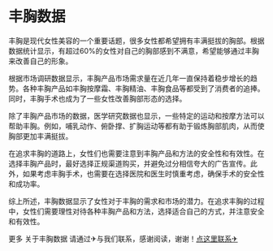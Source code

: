 # 丰胸数据

丰胸是现代女性美容的一个重要话题，很多女性都希望拥有丰满挺拔的胸部。根据数据统计显示，有超过60%的女性对自己的胸部感到不满意，希望能够通过丰胸来改善自己的形象。

根据市场调研数据显示，丰胸产品市场需求量在近几年一直保持着稳步增长的趋势。各种丰胸产品如丰胸按摩霜、丰胸精油、丰胸食品等都受到了消费者的追捧。同时，丰胸手术也成为了一些女性改善胸部形态的选择。

除了丰胸产品市场的数据，医学研究数据也显示，一些特定的运动和按摩方法可以帮助丰胸。例如，哺乳动作、俯卧撑、扩胸运动等都有助于锻炼胸部肌肉，从而使胸部更加丰满挺拔。

在追求丰胸的道路上，女性们也需要注意到丰胸产品和方法的安全性和有效性。在选择丰胸产品时，最好选择正规渠道购买，并避免过分相信夸大的广告宣传。此外，如果考虑丰胸手术，也需要在选择医院和医生时慎重考虑，确保手术的安全性和成功率。

综上所述，丰胸数据显示了女性对于丰胸的需求和市场的潜力。在追求丰胸的过程中，女性们需要理性对待各种丰胸产品和方法，选择适合自己的方式，并注意安全和有效性。

更多 关于丰胸数据 请通过✈与我们联系，感谢阅读，谢谢！[点这里联系✈](https://ww.k02.cc)